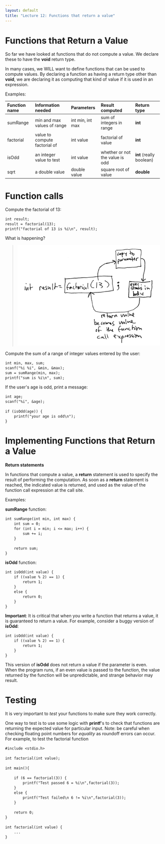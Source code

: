 ```yaml
---
layout: default
title: "Lecture 12: Functions that return a value"
---
```


Functions that Return a Value
=============================

So far we have looked at functions that do not compute a value. We declare these to have the **void** return type.

In many cases, we WILL want to define functions that can be used to compute values. By declaring a function as having a return type other than **void**, we are declaring it as computing that kind of value if it is used in an expression.

Examples:

<table>
<thead>
<tr class="header">
<th align="left"><strong>Function name</strong></th>
<th align="left"><strong>Information needed</strong></th>
<th align="left"><strong>Parameters</strong></th>
<th align="left"><strong>Result computed</strong></th>
<th align="left"><strong>Return type</strong></th>
</tr>
</thead>
<tbody>
<tr class="odd">
<td align="left">sumRange</td>
<td align="left">min and max values of range</td>
<td align="left">int min, int max</td>
<td align="left">sum of integers in range</td>
<td align="left"><strong>int</strong></td>
</tr>
<tr class="even">
<td align="left">factorial</td>
<td align="left">value to compute factorial of</td>
<td align="left">int value</td>
<td align="left">factorial of value</td>
<td align="left"><strong>int</strong></td>
</tr>
<tr class="odd">
<td align="left">isOdd</td>
<td align="left">an integer value to test</td>
<td align="left">int value</td>
<td align="left">whether or not the value is odd</td>
<td align="left"><strong>int</strong> (really boolean)</td>
</tr>
<tr class="even">
<td align="left">sqrt</td>
<td align="left">a double value</td>
<td align="left">double value</td>
<td align="left">square root of value</td>
<td align="left"><strong>double</strong></td>
</tr>
</tbody>
</table>

Function calls
==============

Compute the factorial of 13:

    int result;
    result = factorial(13);
    printf("factorial of 13 is %i\n", result);

What is happening?

> <img style="width: 500px;" src="images/functionCallWithReturnValue.png" />

Compute the sum of a range of integer values entered by the user:

    int min, max, sum;
    scanf("%i %i", &min, &max);
    sum = sumRange(min, max);
    printf("sum is %i\n", sum);

If the user's age is odd, print a message:

    int age;
    scanf("%i", &age);

    if (isOdd(age)) {
        printf("your age is odd\n");
    }

Implementing Functions that Return a Value
==========================================

**Return statements**

In functions that compute a value, a **return** statement is used to specify the result of performing the computation. As soon as a **return** statement is reached, the indicated value is returned, and used as the value of the function call expression at the call site.

Examples:

**sumRange** function:

    int sumRange(int min, int max) {
        int sum = 0;
        for (int i = min; i <= max; i++) {
            sum += i;
        }

        return sum;
    }

**isOdd** function:

    int isOdd(int value) {
        if ((value % 2) == 1) {
            return 1;
        } 
        else {
            return 0;
        }
    }

**Important**: It is critical that when you write a function that returns a value, it is guaranteed to return a value. For example, consider a buggy version of **isOdd**:

    int isOdd(int value) {
        if ((value % 2) == 1) {
            return 1;
        }
    }

This version of **isOdd** does not return a value if the parameter is even. When the program runs, if an even value is passed to the function, the value returned by the function will be unpredictable, and strange behavior may result.

Testing
=======

It is very important to *test* your functions to make sure they work correctly.

One way to test is to use some logic with **printf**'s to check that functions are returning the expected value for particular input. Note: be careful when checking floating point numbers for *equality* as roundoff errors can occur. For example, to test the factorial function

    #include <stdio.h>

    int factorial(int value);

    int main(){

        if (6 == factorial(3)) {
            printf("Test passed 6 = %i\n",factorial(3));
        }
        else {
            printf("Test failed\n 6 != %i\n",factorial(3));
        }

        return 0;
    }

    int factorial(int value) {
        ...
    }
